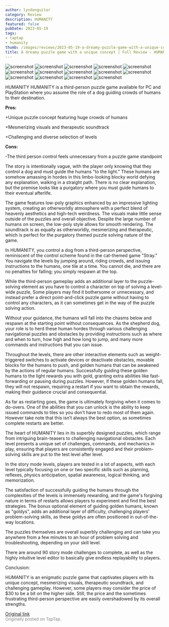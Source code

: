 ```yaml
---
author: lyndonguitar
category: Review
description: HUMANITY
featured: false
pubDate: 2023-05-19
tags:
- taptap
- humanity
thumb: /images/reviews/2023-05-19-a-dreamy-puzzle-game-with-a-unique-concept--full-review---humanity-0.avif
title: A dreamy puzzle game with a unique concept | Full Review - HUMANITY
---
```


<div class="gallery">
  <img src="/images/reviews/2023-05-19-a-dreamy-puzzle-game-with-a-unique-concept--full-review---humanity-0.avif" alt="screenshot" />
  <img src="/images/reviews/2023-05-19-a-dreamy-puzzle-game-with-a-unique-concept--full-review---humanity-1.avif" alt="screenshot" />
  <img src="/images/reviews/2023-05-19-a-dreamy-puzzle-game-with-a-unique-concept--full-review---humanity-2.avif" alt="screenshot" />
  <img src="/images/reviews/2023-05-19-a-dreamy-puzzle-game-with-a-unique-concept--full-review---humanity-3.avif" alt="screenshot" />
  <img src="/images/reviews/2023-05-19-a-dreamy-puzzle-game-with-a-unique-concept--full-review---humanity-4.avif" alt="screenshot" />
  <img src="/images/reviews/2023-05-19-a-dreamy-puzzle-game-with-a-unique-concept--full-review---humanity-5.avif" alt="screenshot" />
  <img src="/images/reviews/2023-05-19-a-dreamy-puzzle-game-with-a-unique-concept--full-review---humanity-6.avif" alt="screenshot" />
  <img src="/images/reviews/2023-05-19-a-dreamy-puzzle-game-with-a-unique-concept--full-review---humanity-7.avif" alt="screenshot" />
  <img src="/images/reviews/2023-05-19-a-dreamy-puzzle-game-with-a-unique-concept--full-review---humanity-8.avif" alt="screenshot" />
  <img src="/images/reviews/2023-05-19-a-dreamy-puzzle-game-with-a-unique-concept--full-review---humanity-9.avif" alt="screenshot" />
  <img src="/images/reviews/2023-05-19-a-dreamy-puzzle-game-with-a-unique-concept--full-review---humanity-10.avif" alt="screenshot" />
  <img src="/images/reviews/2023-05-19-a-dreamy-puzzle-game-with-a-unique-concept--full-review---humanity-11.avif" alt="screenshot" />
  <img src="/images/reviews/2023-05-19-a-dreamy-puzzle-game-with-a-unique-concept--full-review---humanity-12.avif" alt="screenshot" />
  <img src="/images/reviews/2023-05-19-a-dreamy-puzzle-game-with-a-unique-concept--full-review---humanity-13.avif" alt="screenshot" />
</div>

HUMANITY
HUMANITY is a third-person puzzle game available for PC and PlayStation where you assume the role of a dog guiding crowds of humans to their destination.


**Pros:**


+Unique puzzle concept featuring huge crowds of humans

+Mesmerizing visuals and therapeutic soundtrack

+Challenging and diverse selection of levels


**Cons:**


-The third person control feels unnecessary from a puzzle game standpoint

The story is intentionally vague, with the player only knowing that they control a dog and must guide the humans "to the light." These humans are somehow amassing in hordes in this limbo-looking blocky world defying any explanation, walking in a straight path. There is no clear explanation, but the premise looks like a purgatory where you must guide humans to their eventual afterlife.

The game features low-poly graphics enhanced by an impressive lighting system, creating an otherworldly atmosphere with a perfect blend of heavenly aesthetics and high-tech weirdness. The visuals make little sense outside of the puzzles and overall objective. Despite the large number of humans on screen, the low-poly style allows for smooth rendering. The soundtrack is as equally as otherworldly, mesmerizing and therapeutic, which is perfect for the purgatory themed puzzle solving nature of the game.

In HUMANITY, you control a dog from a third-person perspective, reminiscent of the control scheme found in the cat-themed game "Stray." You navigate the levels by jumping around, riding crowds, and issuing instructions to the humans, one tile at a time. You cannot die, and there are no penalties for falling; you simply respawn at the top.

While the third-person gameplay adds an additional layer to the puzzle-solving element as you have to control a character on top of solving a level-wide puzzle, Some players may find it bothersome or unnecessary, and instead prefer a direct point-and-click puzzle game without having to control any characters, as it can sometimes get in the way of the puzzle solving action.

Without your guidance, the humans will fall into the chasms below and respawn at the starting point without consequences. As the shepherd dog, your role is to herd these human hordes through various challenging navigational puzzles and obstacles by providing instructions such as where and when to turn, how high and how long to jump, and many more commands and instructions that you can issue.

Throughout the levels, there are other interactive elements such as weight-triggered switches to activate devices or deactivate obstacles, movable blocks for the humans to push, and golden humans that can be awakened by the actions of regular humans. Successfully guiding these golden humans to the light rewards you with gold, granting extra abilities like fast-forwarding or pausing during puzzles. However, if these golden humans fall, they will not respawn, requiring a restart if you want to obtain the rewards, making their guidance crucial and consequential.

As far as restarting goes, the game is ultimately forgiving when it comes to do-overs. One of the abilities that you can unlock is the ability to keep issued commands to tiles so you don’t have to redo most of them again. However take note that this isn’t always the best option, as sometimes complete restarts are better.

The heart of HUMANITY lies in its superbly designed puzzles, which range from intriguing brain-teasers to challenging navigational obstacles. Each level presents a unique set of challenges, commands, and mechanics in play, ensuring that players are consistently engaged and their problem-solving skills are put to the test level after level.

In the story mode levels, players are tested in a lot of aspects, with each level typically focusing on one or two specific skills such as planning, reflexes, physics anticipation, spatial awareness, logical thinking, and memorization.

The satisfaction of successfully guiding the humans through the complexities of the levels is immensely rewarding, and the game's forgiving nature in terms of restarts allows players to experiment and find the best strategies. The bonus optional element of guiding golden humans, known as "goldys", adds an additional layer of difficulty, challenging players' problem-solving skills, as these goldys are often positioned in out-of-the-way locations.

The puzzles themselves are overall superbly challenging and can take you anywhere from a few minutes to an hour of problem solving and troubleshooting, depending on your skill level.

There are around 90 story mode challenges to complete, as well as the highly intuitive level editor to basically give endless replayability to players.

Conclusion:

HUMANITY is an enigmatic puzzle game that captivates players with its unique concept, mesmerizing visuals, therapeutic soundtrack, and challenging gameplay. However, some players may consider the price of $30 to be a bit on the higher side. Still, the price and the sometimes frustrating third-person perspective are easily overshadowed by its overall strengths.

[Original link](https://www.taptap.io/post/5486137)<br><span style="font-size: 0.95em; color: #888;">Originally posted on TapTap.</span>